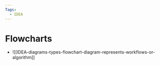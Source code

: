 ```yaml
---
Tags:
  - IDEA
---
```


# Flowcharts


- ![[IDEA-diagrams-types-flowchart-diagram-represents-workflows-or-algorithm]]